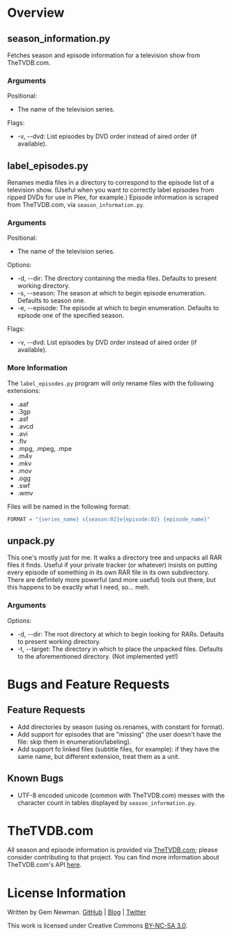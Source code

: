 Overview
========

season_information.py
---------------------

Fetches season and episode information for a television show from TheTVDB.com.

### Arguments

Positional:
* The name of the television series.

Flags:
* -v, --dvd: List episodes by DVD order instead of aired order (if available).

label_episodes.py
-----------------

Renames media files in a directory to correspond to the episode list of a television show. (Useful when you want to correctly label episodes from ripped DVDs for use in Plex, for example.) Episode information is scraped from TheTVDB.com, via `season_information.py`.

### Arguments

Positional:
* The name of the television series.

Options:
* -d, --dir: The directory containing the media files. Defaults to present working directory.
* -s, --season: The season at which to begin episode enumeration. Defaults to season one.
* -e, --episode: The episode at which to begin enumeration. Defaults to episode one of the specified season.

Flags:
* -v, --dvd: List episodes by DVD order instead of aired order (if available).

### More Information

The `label_episodes.py` program will only rename files with the following extensions:

* .aaf
* .3gp
* .asf
* .avcd
* .avi
* .flv
* .mpg, .mpeg, .mpe
* .m4v
* .mkv
* .mov
* .ogg
* .swf
* .wmv

Files will be named in the following format:

```Python
FORMAT = "{series_name} s{season:02}e{episode:02} {episode_name}"
```

unpack.py
---------

This one's mostly just for me. It walks a directory tree and unpacks all RAR files it finds. Useful if your private tracker (or whatever) insists on putting every episode of something in its own RAR file in its own subdirectory. There are definitely more powerful (and more useful) tools out there, but this happens to be exactly what I need, so... meh.

### Arguments

Options:
* -d, --dir: The root directory at which to begin looking for RARs. Defaults to present working directory.
* -t, --target: The directory in which to place the unpacked files. Defaults to the aforementioned directory. (Not implemented yet!)

Bugs and Feature Requests
=========================

Feature Requests
----------------

* Add directories by season (using os.renames, with constant for format).
* Add support for episodes that are "missing" (the user doesn't have the file: skip them in enumeration/labeling).
* Add support fo linked files (subtitle files, for example): if they have the same name, but different extension, treat them as a unit.

Known Bugs
----------

* UTF-8 encoded unicode (common with TheTVDB.com) messes with the character count in tables displayed by `season_information.py`.

TheTVDB.com
===========

All season and episode information is provided via [TheTVDB.com](http://thetvdb.com); please consider contributing to that project. You can find more information about TheTVDB.com's API [here](http://thetvdb.com/wiki/index.php?title=Programmers_API).

License Information
===================

Written by Gem Newman. [GitHub](https://github.com/spurll/) | [Blog](http://www.startleddisbelief.com) | [Twitter](https://twitter.com/spurll)

This work is licensed under Creative Commons [BY-NC-SA 3.0](https://creativecommons.org/licenses/by-nc-sa/3.0/).
